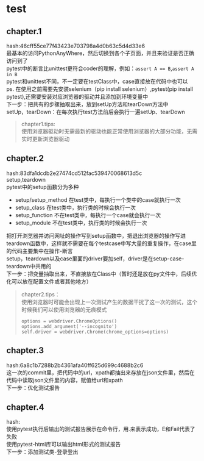 # test

## chapter.1  
hash:46cff55ce77f43423e703798a4d0b63c5d4d33e6  
最基本的访问PythonAnyWhere，然后切换到各个子页面，并且来验证是否正确访问到了  
pytest中的断言比unittest更符合coder的理解，例如：`assert A == B`,`assert A in B`  
pytest和unittest不同，不一定要在testClass中，case直接放在代码中也可以  
ps. 在使用之前需要先安装selenium（pip install selenium）,pytest(pip install pytest),还需要安装对应浏览器的驱动并且添加到环境变量中  
下一步：把共有的步骤抽取出来，放到setUp方法和tearDown方法中  
setUp，tearDown：在每次执行test方法前后会执行一遍setUp、tearDown  
> chapter1.tips:  
>使用浏览器驱动时无需最新的驱动也能正常使用浏览器的大部分功能，无需实时更新浏览器驱动  

## chapter.2  
hash:83dfa1dcdb2e27474cd512fac539470068613d5c  
setup,teardown  
pytest中的setup函数分为多种  
* setup/setup_method 在test类中，每执行一个类中的case就执行一次  
* setup_class 在test类中，执行类的时候会执行一次  
* setup_function 不在test类中，每执行一个case就会执行一次  
* setup_module 不在test类中，执行类的时候会执行一次  
  
把打开浏览器并访问网址的操作写到setup函数中，把退出浏览器的操作写进teardown函数中，这样就不需要在每个testcase中写大量的重复操作，在case里的代码主要集中在操作-断言  
setup，teardown以及case里面的driver要加self，driver是在setup-case-teardown中共用的  
下一步：把变量抽取出来，不直接放在Class中（暂时还是放在py文件中，后续优化可以放在配置文件或者其他地方）
>chapter2.tips：  
>使用浏览器时可能会出现上一次测试产生的数据干扰了这一次的测试，这个时候我们可以使用浏览器的无痕模式  
>```python3
>options = webdriver.ChromeOptions()
>options.add_argument('--incognito')
>self.driver = webdriver.Chrome(chrome_options=options)
>```

## chapter.3  
hash:6a8c1b7288b2b4361afa40ff625d699c4688b2c6  
这一次的commit里，把代码中的url，xpath都抽出来存放在json文件里，然后在代码中读取json文件里的内容，赋值给url和xpath  
下一步：优化测试报告

## chapter.4  
hash:  
使用pytest执行后输出的测试报告展示在命令行，用.来表示成功，E和Fail代表了失败  
使用pytest-html库可以输出html形式的测试报告  
下一步：添加测试类-登录登出
